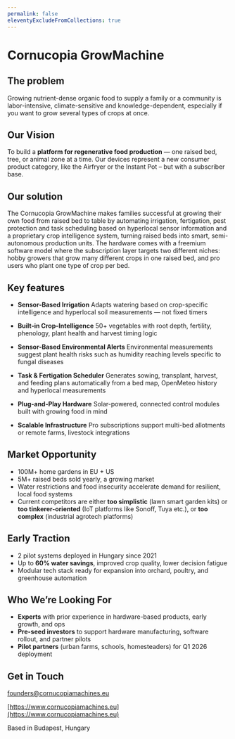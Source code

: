 ```yaml
---
permalink: false
eleventyExcludeFromCollections: true
---
```

# Cornucopia GrowMachine

## The problem

Growing nutrient-dense organic food to supply a family or a community is labor-intensive, climate-sensitive and knowledge-dependent, especially if you want to grow several types of crops at once.

## Our Vision

To build a **platform for regenerative food production** — one raised bed, tree, or animal zone at a time. Our devices represent a new consumer product category, like the Airfryer or the Instant Pot – but with a subscriber base.

## Our solution

The Cornucopia GrowMachine makes families successful at growing their own food from raised bed to table by automating irrigation, fertigation, pest protection and task scheduling based on hyperlocal sensor information and a proprietary crop intelligence system, turning raised beds into smart, semi-autonomous production units. The hardware comes with a freemium software model where the subscription layer targets two different niches: hobby growers that grow many different crops in one raised bed, and pro users who plant one type of crop per bed.

## Key features

* **Sensor-Based Irrigation**
  Adapts watering based on crop-specific intelligence and hyperlocal soil measurements — not fixed timers

* **Built-in Crop-Intelligence**
  50+ vegetables with root depth, fertility, phenology, plant health and harvest timing logic

* **Sensor-Based Environmental Alerts**
  Environmental measurements suggest plant health risks such as humidity reaching levels specific to fungal diseases

* **Task & Fertigation Scheduler**
  Generates sowing, transplant, harvest, and feeding plans automatically from a bed map, OpenMeteo history and hyperlocal measurements

* **Plug-and-Play Hardware**
  Solar-powered, connected control modules built with growing food in mind

* **Scalable Infrastructure**
  Pro subscriptions support multi-bed allotments or remote farms, livestock integrations

## Market Opportunity

* 100M+ home gardens in EU \+ US
* 5M+ raised beds sold yearly, a growing market
* Water restrictions and food insecurity accelerate demand for resilient, local food systems
* Current competitors are either **too simplistic** (lawn smart garden kits) or **too tinkerer-oriented** (IoT platforms like Sonoff, Tuya etc.), or **too complex** (industrial agrotech platforms)

## Early Traction

* 2 pilot systems deployed in Hungary since 2021
* Up to **60% water savings**, improved crop quality, lower decision fatigue
* Modular tech stack ready for expansion into orchard, poultry, and greenhouse automation

## Who We’re Looking For

* **Experts** with prior experience in hardware-based products, early growth, and ops
* **Pre-seed investors** to support hardware manufacturing, software rollout, and partner pilots
* **Pilot partners** (urban farms, schools, homesteaders) for Q1 2026 deployment

## Get in Touch

[founders@cornucopiamachines.eu](mailto:founders@cornucopiamachines.eu)

[https://www.cornucopiamachines.eu](https://www.cornucopiamachines.eu)

Based in Budapest, Hungary
